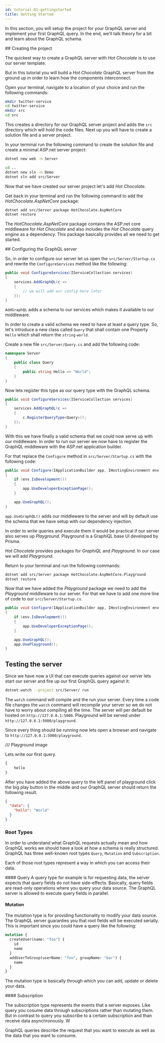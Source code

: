 ```yaml
---
id: tutorial-01-gettingstarted
title: Getting Started
---
```


In this section, you will setup the project for your GraphQL server and implement your first GraphQL query. In the end, we’ll talk theory for a bit and learn about the GraphQL schema.

## Creating the project

The quickest way to create a GraphQL server with _Hot Chocolate_ is to use our server template.

But in this tutorial you will build a _Hot Chocolate_ GraphQL server from the ground up in order to learn how the components interconnect.

Open your terminal, navigate to a location of your choice and run the following commands:

```bash
mkdir twitter-service
cd twitter-service
mkdir src
cd src
```

This creates a directory for our GraphQL server project and adds the `src` directory which will hold the code files.
Next up you will have to create a solution file and a server project.

In your terminal run the following command to create the solution file and create a minimal ASP.net server project:

```bash
dotnet new web -n Server

cd ..
dotnet new sln -n Demo
dotnet sln add src/Server
```

Now that we have created our server project let's add _Hot Chocolate_.

Get back in your terminal and run the following command to add the _HotChocolate.AspNetCore_ package:

```bash
dotnet add src/Server package HotChocolate.AspNetCore
dotnet restore
```

The _HotChocolate.AspNetCore_ package contains the ASP.net core middleware for _Hot Chocolate_ and also includes the _Hot Chocolate_ query engine as a dependency. This package basically provides all we need to get started.

## Configuring the GraphQL server

So, in order to configure our server let us open the `src/Server/Startup.cs` and rewrite the `ConfigureServices` method like the following:

```csharp
public void ConfigureServices(IServiceCollection services)
{
    services.AddGraphQL(c =>
    {
        // we will add our config here later
    });
}
```

`AddGraphQL` adds a schema to our services which makes it available to our middleware.

In order to create a valid schema we need to have at least a query type. So, let's introduce a new class called `Query` that shall contain one Property `Hello` which shall return the `string` `world`.

Create a new file `src/Server/Query.cs` and add the following code:

```csharp
namespace Server
{
    public class Query
    {
        public string Hello => "World";
    }
}
```

Now lets register this type as our query type with the GraphQL schema.

```csharp
public void ConfigureServices(IServiceCollection services)
{
    services.AddGraphQL(c =>
    {
        c.RegisterQueryType<Query>();
    });
}
```

With this we have finally a valid schema that we could now serve up with our middleware. In order to run our server we now have to register the GraphQL middleware with the ASP.net application builder.

For that replace the `Configure` method in `src/Server/Startup.cs` with the following code:

```csharp
public void Configure(IApplicationBuilder app, IHostingEnvironment env)
{
    if (env.IsDevelopment())
    {
        app.UseDeveloperExceptionPage();
    }

    app.UseGraphQL();
}
```

`app.UseGraphQL()` adds our middleware to the server and will by default use the schema that we have setup with our dependency injection.

In order to write queries and execute them it would be practical if our server also serves up _Playground_. Playground is a GraphiQL base UI developed by Prisma.

_Hot Chocolate_ provides packages for _GraphiQL_ and _Playground_. In our case we will add _Playground_.

Return to your terminal and run the following commands:

```bash
dotnet add src/Server package HotChocolate.AspNetCore.Playground
dotnet restore
```

Now that we have added the _Playground_ package we need to add the _Playground_ middleware to our server. For that we have to add one more line of code to our `src/Server/Startup.cs`.

```csharp
public void Configure(IApplicationBuilder app, IHostingEnvironment env)
{
    if (env.IsDevelopment())
    {
        app.UseDeveloperExceptionPage();
    }

    app.UseGraphQL();
    app.UsePlayground();
}
```

## Testing the server

Since we have now a UI that can execute queries against our server lets start our server and fire up our first GraphQL query against it:

```bash
dotnet watch --project src/Server/ run
```

The `watch` command will compile and the run your server. Every time a code file changes the `watch` command will recompile your server so we do not have to worry about compiling all the time. The server will per default be hosted on `http://127.0.0.1:5000`. Playground will be served under `http://127.0.0.1:5000/playground`.

Since every thing should be running now lets open a browser and navigate to `http://127.0.0.1:5000/playground`.

/// Playground image

Lets write our first query.

```GraphQL
{
    hello
}
```

After you have added the above query to the left panel of playground click the big play button in the middle and our GraphQL server should return the following result.

```json
{
  "data": {
    "hello": "World"
  }
}
```

### Root Types

In order to understand what GraphQL requests actually mean and how GraphQL works we should have a look at how a schema is really structured.
GraphQL has three well-known root types `Query`, `Mutation` and `Subscription`.

Each of those root types represent a way in which you can access their data.

#### Query
A query type for example is for requesting data, the server expects that query fields do not have side-effects. Basically, query fields are read-only operations where you query your data source. The GraphQL server is allowed to execute query fields in parallel.

#### Mutation

The mutation type is for providing functionality to modify your data source. The GraphQL server guaranties you that root fields will be executed serially. This is important since you could have a query like the following:

```graphql
mutation {
  createUser(name: "foo") {
    id
    name
  }
  addUserToGroup(userName: "foo", groupName: "bar") {
    name
  }
}
```

The mutation type is basically through which you can add, update or delete your data.

#### Subscription

The subscription type represents the events that a server exposes. Like query you cosume data through subscriptions rather than mutating them. But in contrast to query you subscribe to a certain subscription and than receive data asynchronously. W

GraphQL queries describe the request that you want to execute as well as the data that you want to consume.
